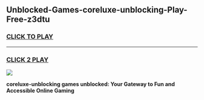 
## Unblocked-Games-coreluxe-unblocking-Play-Free-z3dtu
<h3>
<a href="https://premium76.site?title=coreluxe-unblocking&ref=20M">CLICK TO PLAY</a></h3>
<hr>

<h3>
<a href="https://premium76.site?title=coreluxe-unblocking&ref=20M">CLICK 2 PLAY</a>
  
</h3>

<a href="https://premium76.site?title=coreluxe-unblocking&ref=19M"><img src="https://clearcache.store/games.png"></a>


**coreluxe-unblocking games unblocked: Your Gateway to Fun and Accessible Online Gaming**
